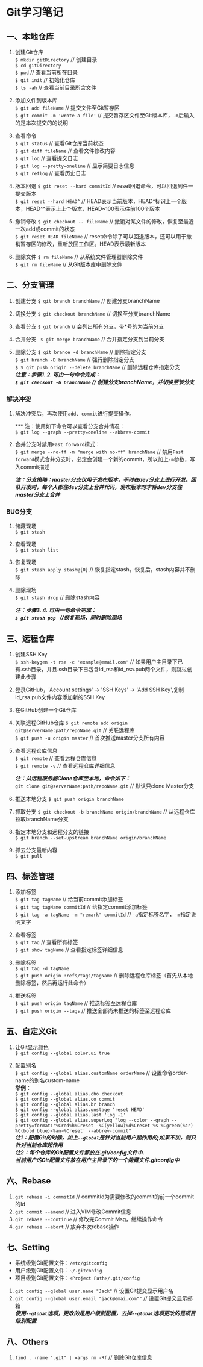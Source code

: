 # Git学习笔记
## 一、本地仓库
1. 创建Git仓库  
` $ mkdir gitDirectory `	// 创建目录  
` $ cd gitDirectory `  
` $ pwd `	// 查看当前所在目录  
` $ git init `	// 初始化仓库  
` $ ls -ah `	// 查看当前目录所含文件

2. 添加文件到版本库  
` $ git add fileName `	// 提交文件至Git暂存区  
` $ git commit -m 'wrote a file' `	// 提交暂存区文件至Git版本库，`-m`后输入的是本次提交的的说明  

3. 查看命令  
` $ git status `	// 查看Git仓库当前状态  
` $ git diff fileName `	// 查看文件修改内容  
` $ git log `	// 查看提交日志  
` $ git log --pretty=oneline `	// 显示简要日志信息  
` $ git reflog ` // 查看历史日志  

4. 版本回退
` $ git reset --hard commitId `	// reset回退命令，可以回退到任一提交版本  
` $ git reset --hard HEAD^ `	// HEAD表示当前版本，HEAD^标识上一个版本，HEAD^^表示上上个版本，HEAD~100表示往前100个版本  

5. 撤销修改
` $ git checkout -- fileName `	// 撤销对某文件的修改，恢复至最近一次add或commit的状态  
` $ git reset HEAD fileName `	// reset命令除了可以回退版本，还可以用于撤销暂存区的修改，重新放回工作区。HEAD表示最新版本  

6. 删除文件
` $ rm fileName `	// 从系统文件管理器删除文件  
` $ git rm fileName `	// 从Git版本库中删除文件  

## 二、分支管理
1. 创建分支
` $ git branch branchName `	// 创建分支branchName  

2. 切换分支
` $ git checkout branchName `	// 切换至分支branchName  

3. 查看分支
` $ git branch `	// 会列出所有分支，带*号的为当前分支  

4. 合并分支
` $ git merge branchName`	// 合并指定分支到当前分支  

5. 删除分支
` $ git brance -d branchName `	// 删除指定分支  
` $ git branch -D branchName `	// 强行删除指定分支  
` $ $ git push origin --delete branchName `	// 删除远程仓库指定分支  
	***注意：步骤1. 2. 可由一句命令完成：  
` $ git checkout -b branchName `	// 创建分支branchName，并切换至该分支***  

### 解决冲突
1. 解决冲突后，再次使用`add`、`commit`进行提交操作。  

	*** 注：使用如下命令可以查看分支合并情况：  
	` $ git log --graph --pretty=oneline --abbrev-commit `  
	
2. 合并分支时禁用`Fast forward`模式：  
` $ git merge --no-ff -m "merge with no-ff" branchName `	// 禁用`Fast forward`模式合并分支时，必定会创建一个新的commit，所以加上`-m`参数，写入commit描述  

	***注：分支策略：master分支仅用于发布版本，平时在dev分支上进行开发。团队开发时，每个人都往dev分支上合并代码，发布版本时才将dev分支往master分支上合并***  

### BUG分支
1. 储藏现场  
` $ git stash `  

2. 查看现场  
` $ git stash list `  

3. 恢复现场  
` $ git stash apply stash@{0} `	// 恢复指定stash，恢复后，stash内容并不删除  

4. 删除现场  
` $ git stash drop `	// 删除stash内容  

	***注：步骤3. 4. 可由一句命令完成：  
`$ git stash pop `	//恢复现场，同时删除现场***  

## 三、远程仓库
1. 创建SSH Key  
` $ ssh-keygen -t rsa -c 'example@email.com' `	// 如果用户主目录下已有.ssh目录，并且.ssh目录下已包含id_rsa和id_rsa.pub两个文件，则跳过创建此步骤  

2. 登录GitHub，'Account settings' -> 'SSH Keys' -> 'Add SSH Key',复制id_rsa.pub文件内容添加新的SSH Key  

3. 在GitHub创建一个Git仓库  

4. 关联远程GitHub仓库
` $ git remote add origin git@serverName:path/repoName.git `	// 关联远程库  
` $ git push -u origin master `		// 首次推送master分支所有内容  

5. 查看远程仓库信息  
` $ git remote `	// 查看远程仓库信息  
` $ git remote -v `	// 查看远程仓库详细信息

	***注：从远程服务器Clone仓库至本地，命令如下：***  
` git clone git@serverName:path/repoName.git `	// 默认只clone Master分支  

6. 推送本地分支
` $ git push origin branchName `	

7. 抓取分支
` $ git checkout -b branchName origin/branchName `	// 从远程仓库拉取branchName分支  

8. 指定本地分支和远程分支的链接  
` $ git branch --set-upstream branchName origin/branchName `  

9. 抓去分支最新内容  
` $ git pull `  

## 四、标签管理
1. 添加标签  
` $ git tag tagName `	// 给当前commit添加标签  
` $ git tag tagName commitId `	// 给指定commit添加标签  
` $ git tag -a tagName -m "remark" commitId `	// `-a`指定标签名字，`-m`指定说明文字  
2. 查看标签  
` $ git tag `	// 查看所有标签  
` $ git show tagName `	// 查看指定标签详细信息  

3. 删除标签  
` $ git tag -d tagName `  
` $ git push origin :refs/tags/tagName `	// 删除远程仓库标签（首先从本地删除标签，然后再运行此命令）  

4. 推送标签  
` $ git push origin tagName `	// 推送标签至远程仓库  
` $ git push origin --tags `	// 推送全部尚未推送的标签至远程仓库  


## 五、自定义Git
1. 让Git显示颜色  
` $ git config --global color.ui true `  

2. 配置别名  
` $ git config --global alias.customName orderName `	// 设置命令order-name的别名custom-name  
	**举例：**  
` $ git config --global alias.cho checkout `  
` $ git config --global alias.co commit `  
` $ git config --global alias.br branch `  
` $ git config --global alias.unstage 'reset HEAD' `  
` $ git config --global alias.last 'log -1' `  
` $ git config --global alias.superLog "log --color --graph --pretty=format:'%Cred%h%Creset -%C(yellow)%d%Creset %s %Cgreen(%cr) %C(bold blue)<%an>%Creset' --abbrev-commit" `  
***注1：配置Git的时候，加上`--global`是针对当前用户起作用的;如果不加，则只针对当前仓库起作用***  
***注2：每个仓库的Git配置文件都放在.git/config文件中.  
当前用户的Git配置文件放在用户主目录下的一个隐藏文件.gitconfig中***  

## 六、Rebase
1. ` git rebase -i commitId `	// commitId为需要修改的commit的前一个commit的Id
2. ` git commit --amend `	// 进入VIM修改Commit信息
3. ` git rebase --continue `	// 修改完Commit Msg，继续操作命令
4. ` gir rebase --abort `	// 放弃本次rebase操作


## 七、Setting
- 系统级别Git配置文件：`/etc/gitconfig`
- 用户级别Git配置文件：`~/.gitconfig`
- 项目级别Git配置文件：`<Project Path>/.git/config`

1. `git config --global user.name "Jack"`	// 设置Git提交显示用户名
2. `git config --global user.email "jack@emai.com""`	// 设置Git提交显示邮箱  
***使用`--global`选项，更改的是用户级别配置，去掉`--global`选项更改的是项目级别配置***


## 八、Others
1. `find . -name ".git" | xargs rm -Rf`	// 删除Git仓库信息













